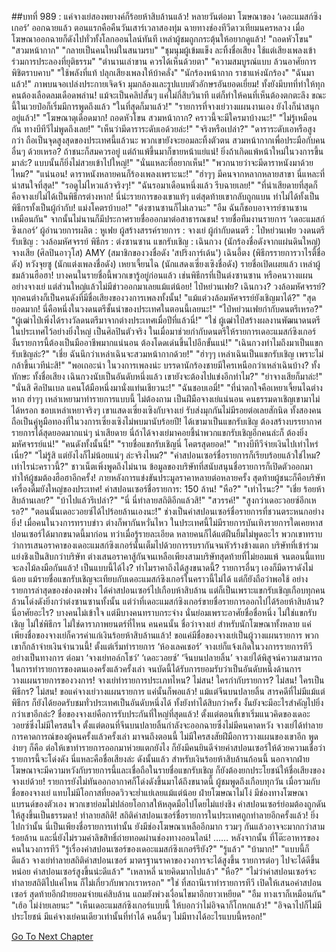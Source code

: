 ##บทที่ 989 : แค่จางเย่สองพยางค์ก็ร้อยห้าสิบล้านแล้ว!
หลายวันต่อมา
โฆษณาของ ‘เดอะแมสก์ซิงเกอร์’ ออกฉายแล้ว
ตอนแรกคือคืนวันเสาร์เวลาสองทุ่ม ฉายทางช่องทีวีดาวเทียมนครหลวง เมื่อโฆษณาออกฉายก็ดังไปทั่วทั้งโลกออนไลน์ทันที เหล่าผู้ชมถูกกระตุ้นให้อยากดูแล้ว!
"ถอดหัวโขน"
"สวมหน้ากาก"
"กลายเป็นคนใหม่ในสนามรบ"
"ชุมนุมผู้เข้มแข็ง ละทิ้งชื่อเสียง ใช้แต่เสียงเพลงเข้าร่วมการประลองที่ยุติธรรม"
"ตำนานเล่าขาน ควรได้เห็นด้วยตา"
"ความสมบูรณ์แบบ ล้วนอาศัยการพิชิตราบคาบ"
"ใช้พลังที่แท้ ปลุกเสียงเพลงให้บ้าคลั่ง"
"นักร้องหน้ากาก ราชาแห่งนักร้อง"
"ฉันมาแล้ว!"
ภาพบนจอเปล่งประกายเจิดจ้า
มุมกล้องและรูปแบบตัวอักษรอันยอดเยี่ยม!
ทั้งยังมีบทที่ทำให้ทุกคนต้องเลือดลมเดือดพล่าน!
แม้จะเป็นคลิปสั้นๆ แค่ไม่กี่สิบวินาที แต่ก็ทำให้คนที่เห็นต้องตกตะลึง
ขณะนี้ในเวยป๋อก็เริ่มมีการพูดถึงแล้ว
"ในที่สุดก็มาแล้ว!"
"รายการที่จางเย่วางแผนงานเอง ยังไงก็น่าสนุกอยู่แล้ว!"
"โฆษณาดุเดือดมาก! ถอดหัวโขน สวมหน้ากาก? คราวนี้จะมีใครมาบ้างนะ!"
"ไม่รู้เหมือนกัน ทางบีทีวีไม่พูดถึงเลย!"
"เห็นว่ามีดาราระดับเอด้วยล่ะ!"
"จริงหรือเปล่า?"
"ดาราระดับเอหรือสูงกว่า ถือเป็นจุดสูงสุดของประเทศนี้แล้วนะ พวกเขายังจะยอมละทิ้งตัวตน สวมหน้ากากเพื่อประมือกับคนอื่นๆ ด้วยเหรอ? ถ้าชนะก็สมควรอยู่ แต่ถ้าแพ้ขึ้นมาก็ขายหน้าแย่แน่! ยิ่งถ้าเกิดแพ้หน้าใหม่ในวงการขึ้นมาล่ะ? แบบนั้นก็ยิ่งไม่สวยเข้าไปใหญ่!"
"นั่นแหละที่อยากเห็น!"
"พวกนายว่าจะมีดาราหนังมาด้วยไหม?"
"แน่นอน! ดาราหนังหลายคนก็ร้องเพลงเพราะนะ!"
"ฮ่าๆๆ มีคนจากหลากหลายสาขา นี่แหละที่น่าสนใจที่สุด!"
"รอดูไม่ไหวแล้วจริงๆ!"
"ฉันรอมาเดือนหนึ่งแล้ว รีบฉายเลย!"
"ที่น่าเสียดายที่สุดก็คือจางเย่ไม่ได้เป็นพิธีกรต่างหาก! นี่น่ะรายการของเขาแท้ๆ แต่สุดท้ายเขากลับถูกแบน ทำไม่ได้ทั้งเป็นพิธีกรทั้งเป็นผู้กำกับ! แม่งโคตรบ้าบอ!"
"ต่งซานซานก็ไม่เลวนะ"
"อืม ฉันก็ชอบอาจารย์ซานซานเหมือนกัน"
จากนั้นไม่นานก็มีประกาศรายชื่อออกมาต่อสาธารณชน!
รายชื่อทีมงานรายการ ‘เดอะแมสก์ซิงเกอร์’
ผู้อำนวยการผลิต : หูเฟย
ผู้สร้างสรรค์รายการ : จางเย่
ผู้กำกับดนตรี : ไป๋หย่วนเฟย
วงดนตรีรับเชิญ : วงล้อมหัศจรรย์
พิธีกร : ต่งซานซาน
แขกรับเชิญ : เฉินกวง (นักร้องชื่อดังจากแผ่นดินใหญ่) จางเสีย (ศิลปินอาวุโส) AMY (สมาชิกของวงชื่อดัง 'สปริงการ์เด้น') เฉินอี้ตง (พิธีกรรายการวาไรตี้ชื่อดัง) หวังจุยซู (นักแต่งเพลงชื่อดัง) เหยาเจี้ยนไฉ (นักแสดงเซี่ยงเซิงชื่อดัง)
รายชื่อเปิดเผยแล้ว
เหล่าผู้ชมล้วนฮือฮา!
บางคนในรายชื่อนี้พวกเขารู้อยู่ก่อนแล้ว เช่นพิธีกรที่เป็นต่งซานซาน หรือคนวางแผนอย่างจางเย่ แต่ส่วนใหญ่แล้วไม่มีข่าวออกมาเลยแม้แต่น้อย!
ไป๋หย่วนเฟย?
เฉินกวง?
วงล้อมหัศจรรย์?
ทุกคนต่างก็เป็นคนดังที่มีชื่อเสียงของวงการเพลงทั้งนั้น!
"แม้แต่วงล้อมหัศจรรย์ยังเชิญมาได้?"
"สุดยอดมาก! นี่คือหนึ่งในวงดนตรีชั้นนำของประเทศในตอนนี้เลยนะ!"
"ไป๋หย่วนเฟยกำกับดนตรีเหรอ?"
"ผู้เฒ่าไป๋เพิ่งได้รางวัลดนตรีมาจากต่างประเทศเมื่อปีที่แล้วนี่!"
"ใช่ ผู้เฒ่าไป๋สร้างผลงานพัฒนาดนตรีในประเทศไว้อย่างยิ่งใหญ่ เป็นศิลปินตัวจริง ในเมื่อมาช่วยกำกับดนตรีให้รายการเดอะแมสก์ซิงเกอร์ งั้นรายการนี้ต้องเป็นมืออาชีพมากแน่นอน ต้องโดดเด่นขึ้นไปอีกขั้นแน่!"
"เฉินกวงทำไมถึงมาเป็นแขกรับเชิญล่ะ?"
"เชี่ย ฉันนึกว่าเหล่าเฉินจะสวมหน้ากากด้วย!"
"ฮ่าๆๆ เหล่าเฉินเป็นแขกรับเชิญ เพราะไม่กล้าขึ้นเวทีน่ะสิ!"
"พอเถอะน่า ในวงการเพลงน่ะ บรรดานักร้องชายมีใครเหนือกว่าเหล่าเฉินบ้าง? ทั้งทักษะ ทั้งชื่อเสียง เฉินกวงนับเป็นอันดับหนึ่งแล้ว เขายังจะต้องไปแข่งอีกทำไม?"
"ย่าจางเสียก็มาล่ะ!"
"นั่นสิ ศิลปินเบล แคนโต้มือหนึ่งมานั่งแท่นเชียวนะ!"
"ฉันชอบเอมี่!"
"ที่น่าตกใจคือเหยาเจี้ยนไฉต่างหาก ฮ่าๆๆ เหล่าเหยามาทำรายการแบบนี้ ไม่ต้องถาม เป็นฝีมือจางเย่แน่นอน คนธรรมดาเชิญเขามาไม่ได้หรอก ชอบเหล่าเหยาจริงๆ เขาแสดงเซี่ยงเซิงกับจางเย่ รับส่งมุกกันไม่มีรอยต่อเลยสักนิด ทั้งสองคนถือเป็นคู่หูมือทองที่ในวงการเซี่ยงเซิงไม่พบมานับร้อยปี! ได้เขามาเป็นแขกรับเชิญ ต้องสร้างบรรยากาศรายการได้สุดยอดมากแน่ๆ น่าเสียดาย นี่ถ้าได้จางเย่มาคอยชี้นำพวกแขกรับเชิญอีกคนล่ะก็ ต้องยิ่งมหัศจรรย์แน่!"
"คนดังทั้งนั้นนี่!"
"รายชื่อแขกรับเชิญนี่ โคตรสุดยอด!"
"ทางบีทีวีจ่ายเงินไปเท่าไหร่เนี่ย?"
"ไม่รู้สิ แต่ยังไงก็ไม่น้อยแน่ๆ ล่ะจริงไหม?"
"ค่าสปอนเซอร์ชื่อรายการก็เรียบร้อยแล้วใช่ไหม? เท่าไรน่ะคราวนี้?"
ชาวเน็ตเพิ่งพูดถึงไม่นาน ข้อมูลของบริษัทที่สนับสนุนชื่อรายการก็เปิดตัวออกมา ทำให้ผู้ชมต้องฮือฮาอีกครั้ง!
ภายหลังการแข่งขันประมูลราคาหลายต่อหลายครั้ง สุดท้ายผู้ชนะก็คือบริษัทเครื่องดื่มยังใหญ่ของประเทศ! ค่าสปอนเซอร์ชื่อรายการ: 150 ล้าน!
"หือ?"
"เท่าไรนะ?"
"เชี่ย ร้อยห้าสิบล้านเลย?"
"บ้าไปแล้วรึเปล่า?"
"นี่ นี่ทำลายสถิติอีกแล้วสิ!"
"สวรรค์!"
"สูงกว่าเดอะวอยซ์อีกเหรอ?"
"ตอนนั้นเดอะวอยซ์ได้ไปร้อยล้านเองนะ!"
ช่างเป็นค่าสปอนเซอร์ชื่อรายการที่ชวนตระหนกอย่างยิ่ง!
เมื่อคนในวงการทราบข่าว ต่างก็พากันหวั่นไหว ในประเทศนี้ไม่มีรายการบันเทิงรายการใดเคยหาสปอนเซอร์ได้มากขนาดนี้มาก่อน ทว่าเมื่อรู้รายละเอียด หลายคนก็ได้แต่ฝืนยิ้มไม่พูดอะไร พวกเขาทราบว่าการเสนอราคาของเดอะแมสก์ซิงเกอร์นั้นเต็มไปด้วยการรบรากันจนหัวร้างข้างแตก บริษัทที่เข้าร่วมแย่งชิงเป็นสิบกว่าบริษัท ต่างเสนอราคาสู้กันจนเหลือเพียงสามบริษัทสุดท้ายที่ไม่ยอมแพ้ จนตอนนี้แทบจะลงไม้ลงมือกันแล้ว!
เป็นแบบนี้ได้ไง?
ทำไมราคาถึงได้สูงขนาดนี้?
รายการอื่นๆ เองก็มีดาราดังไม่น้อย แม้รายชื่อแขกรับเชิญจะเทียบกับเดอะแมสก์ซิงเกอร์ในคราวนี้ไม่ได้ แต่ก็ยังถือว่าพอใช้ อย่างรายการล่าสุดของช่องตงฟาง ได้ค่าสปอนเซอร์ไปเกือบห้าสิบล้าน แต่ก็เป็นเพราะแขกรับเชิญเกือบทุกคนล้วนโด่งดังยิ่งกว่าต่งซานซานทั้งนั้น แต่ว่าที่เดอะแมสก์ซิงเกอร์ขายชื่อรายการออกไปได้ร้อยห้าสิบล้าน? นี่อาศัยอะไร?
บางคนไม่เข้าใจ
แต่มีบางคนทราบกระจ่าง
นั่นย่อมเพราะอาศัยชื่อชื่อหนึ่ง
ไม่ใช่แขกรับเชิญ
ไม่ใช่พิธีกร
ไม่ใช่ดาราภาพยนตร์ที่ไหน
คนคนนั้น ชื่อว่าจางเย่
สำหรับนักโฆษณาทั้งหลาย แค่เพียงชื่อของจางเย่ก็ควรค่าแก่เงินร้อยห้าสิบล้านแล้ว! ขอแค่มีชื่อของจางเย่เป็นผู้วางแผนรายการ พวกเขาก็กล้าจ่ายเงินจำนวนนี้!
ตั้งแต่เริ่มทำรายการ ‘ห้องเลคเชอร์’ จางเย่ก็แจ้งเกิดในวงการรายการทีวีอย่างเป็นทางการ ต่อมา ‘จางเย่ทอล์กโชว์’ ‘เดอะวอยซ์’ ‘จีนบนปลายลิ้น’ จางเย่ได้พิสูจน์ความสามารถในการทำรายการของตนเองครั้งแล้วครั้งเล่า จนบัดนี้ได้รับการยอมรับว่าเป็นอันดับหนึ่งด้านการวางแผนรายการของวงการ!
จางเย่ทำรายการประเภทไหน?
ไม่สน!
ใครกำกับรายการ?
ไม่สน!
ใครเป็นพิธีกร?
ไม่สน!
ขอแค่จางเย่วางแผนรายการ แค่นั้นก็พอแล้ว!
แม้แต่จีนบนปลายลิ้น สารคดีที่ไม่มีแม้แต่พิธีกร ก็ยังได้ยอดรับชมทั่วประเทศเป็นอันดับหนึ่งได้ ทั้งยังทำได้สิบกว่าครั้ง งั้นยังจะมีอะไรสำคัญไปยิ่งกว่าเขาอีกล่ะ? ชื่อของจางเย่คือการรับประกันที่ใหญ่ที่สุดแล้ว! ตั้งแต่ตอนที่เขาเริ่มแนวคิดของเดอะวอยซ์ซึ่งไม่มีใครสนใจ ตั้งแต่ตอนที่จีนบนปลายลิ้นกำลังจะออกฉายซึ่งไม่มีคนคาดหวัง จางเย่ได้ทำลายการคาดการณ์ของผู้คนครั้งแล้วครั้งเล่า มาจนถึงตอนนี้ ไม่มีใครสงสัยฝีมือการวางแผนของเขาอีก พูดง่ายๆ ก็คือ ต่อให้เขาทำรายการออกมาห่วยแตกยังไง ก็ยังมีคนยินดีจ่ายค่าสปอนเซอร์ให้ด้วยความเชื่อว่ารายการนี้จะโด่งดัง นี่แหละคือชื่อเสียงล่ะ
ดังนั้นแล้ว สำหรับเงินร้อยห้าสิบล้านก้อนนี้ นอกจากฝ่ายโฆษณาจะมีความหวังกับรายการนี้และเชื่อถือในรายชื่อแขกรับเชิญ ก็ยังต้องยกประโยชน์ให้ชื่อเสียงของจางเย่ด้วย! รายการยังไม่ทันออกอากาศก็โด่งดังขึ้นมาได้ถึงขนาดนี้ ผู้ชมพูดถึงเกือบทุกวัน เมื่อรวมกับชื่อของจางเย่ แทบไม่มีโอกาสที่ยอดวิวจะย่ำแย่เลยแม้แต่น้อย ฝ่ายโฆษณาไม่โง่ มีช่องทางโฆษณาแบรนด์ของตัวเอง พวกเขาย่อมไม่ปล่อยโอกาสให้หลุดมือไปโดยไม่แย่งชิง ค่าสปอนเซอร์ย่อมต้องถูกดันให้สูงขึ้นเป็นธรรมดา!
ทำลายสถิติ!
สถิติค่าสปอนเซอร์ชื่อรายการในประเทศถูกทำลายอีกครั้งแล้ว!
ยิ่งไปกว่านั้น นี่เป็นเพียงชื่อรายการเท่านั้น ยังมีช่องโฆษณาเหลืออีกมาก รวมๆ กันแล้วอาจจะมากกว่าสามร้อยล้าน และนี่ยังไม่รวมค่าลิขสิทธิ์ถ่ายทอดผ่านช่องทางออนไลน์!
……
หลังจากนั้น
ที่โต๊ะอาหารของคนในวงการทีวี
"รู้เรื่องค่าสปอนเซอร์ของเดอะแมสก์ซิงเกอร์รึยัง?"
"รู้แล้ว"
"บ้ามาก!"
"แบบนี้ก็ดีแล้ว จางเย่ทำลายสถิติค่าสปอนเซอร์ มาตรฐานราคาของวงการจะได้สูงขึ้น รายการต่อๆ ไปจะได้ดีขึ้นหน่อย ค่าสปอนเซอร์สูงขึ้นน่ะดีแล้ว"
"เหลาหลี่ นายคิดมากไปแล้ว"
"หือ?"
"ไม่ว่าค่าสปอนเซอร์จะทำลายสถิติไปแค่ไหน ก็ไม่เกี่ยวกับพวกเราหรอก"
"ใช่ ที่สถานีเราทำรายการทีวี เปิดให้เสนอค่าสปอนเซอร์ สุดท้ายอีกฝ่ายยอมจ่ายแค่สิบล้าน แถมยังพ่วงเงื่อนไขมาอีกยาวเหยียด"
"อืม ทางเราก็เหมือนกัน"
"เฮ้อ ไม่ง่ายเลยนะ"
"เห็นเดอะแมสก์ซิงเกอร์แบบนี้ ให้บอกว่าไม่อิจฉาก็โกหกแล้ว!"
"อิจฉาไปก็ไม่มีประโยชน์ มีแค่จางเย่คนเดียวเท่านั้นที่ทำได้ คนอื่นๆ ไม่มีทางได้อะไรแบบนี้หรอก!"


[Go To Next Chapter]( ./90.md)